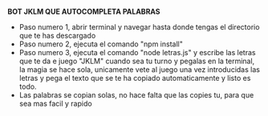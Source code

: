 <b>BOT JKLM QUE AUTOCOMPLETA PALABRAS</b>

- Paso numero 1, abrir terminal y navegar hasta donde tengas el directorio que te has descargado
- Paso numero 2, ejecuta el comando "npm install"
- Paso numero 3, ejecuta el comando "node letras.js" y escribe las letras que te da e juego "JKLM" cuando sea tu turno y pegalas en la terminal, la magia se hace sola, unicamente vete al juego una vez introducidas las letras y pega el texto que se te ha copiado automaticamente y listo es todo.
- Las palabras se copian solas, no hace falta que las copies tu, para que sea mas facil y rapido
